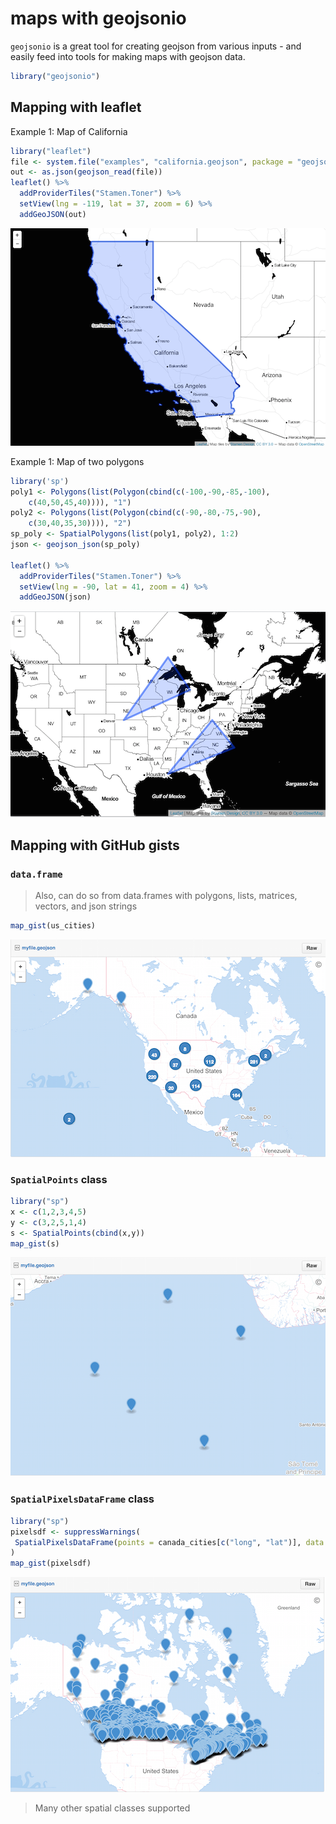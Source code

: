 <!--
%\VignetteEngine{knitr::knitr}
%\VignetteIndexEntry{maps with geojsonio}
%\VignetteEncoding{UTF-8}
-->



maps with geojsonio
===================

`geojsonio` is a great tool for creating geojson from various inputs - and easily feed into tools for making maps with geojson data.


```r
library("geojsonio")
```


## Mapping with leaflet

Example 1: Map of California


```r
library("leaflet")
file <- system.file("examples", "california.geojson", package = "geojsonio")
out <- as.json(geojson_read(file))
leaflet() %>% 
  addProviderTiles("Stamen.Toner") %>% 
  setView(lng = -119, lat = 37, zoom = 6) %>%
  addGeoJSON(out)
```

![leafletmap1](figure/leafletmap1.png)

Example 1: Map of two polygons


```r
library('sp')
poly1 <- Polygons(list(Polygon(cbind(c(-100,-90,-85,-100),
    c(40,50,45,40)))), "1")
poly2 <- Polygons(list(Polygon(cbind(c(-90,-80,-75,-90),
    c(30,40,35,30)))), "2")
sp_poly <- SpatialPolygons(list(poly1, poly2), 1:2)
json <- geojson_json(sp_poly)

leaflet() %>% 
  addProviderTiles("Stamen.Toner") %>% 
  setView(lng = -90, lat = 41, zoom = 4) %>%
  addGeoJSON(json)
```

![leafletmap2](figure/leafletmap2.png)

## Mapping with GitHub gists

### `data.frame`

> Also, can do so from data.frames with polygons, lists, matrices, vectors, and json strings


```r
map_gist(us_cities)
```

![dataframe](figure/maps_dataframe.png)

### `SpatialPoints` class


```r
library("sp")
x <- c(1,2,3,4,5)
y <- c(3,2,5,1,4)
s <- SpatialPoints(cbind(x,y))
map_gist(s)
```

![sppts](figure/maps_sppts.png)

### `SpatialPixelsDataFrame` class


```r
library("sp")
pixelsdf <- suppressWarnings(
 SpatialPixelsDataFrame(points = canada_cities[c("long", "lat")], data = canada_cities)
)
map_gist(pixelsdf)
```

![sppixles](figure/maps_sppixels.png)

> Many other spatial classes supported
